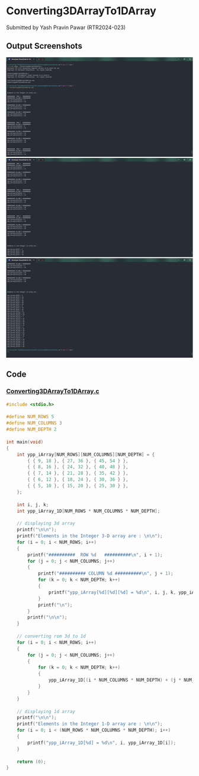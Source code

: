 # Converting3DArrayTo1DArray

Submitted by Yash Pravin Pawar (RTR2024-023)

## Output Screenshots
![01-output.png](./02-Screenshots/01-output.png)
![02-output.png](./02-Screenshots/02-output.png)
![03-output.png](./02-Screenshots/03-output.png)

## Code
### [Converting3DArrayTo1DArray.c](./01-Code/Converting3DArrayTo1DArray.c)
```c
#include <stdio.h>

#define NUM_ROWS 5
#define NUM_COLUMNS 3
#define NUM_DEPTH 2

int main(void)
{
    int ypp_iArray[NUM_ROWS][NUM_COLUMNS][NUM_DEPTH] = {
        { { 9, 18 }, { 27, 36 }, { 45, 54 } },
        { { 8, 16 }, { 24, 32 }, { 40, 48 } },
        { { 7, 14 }, { 21, 28 }, { 35, 42 } },
        { { 6, 12 }, { 18, 24 }, { 30, 36 } },
        { { 5, 10 }, { 15, 20 }, { 25, 30 } },
    };

    int i, j, k;
    int ypp_iArray_1D[NUM_ROWS * NUM_COLUMNS * NUM_DEPTH];

    // displaying 3d array
    printf("\n\n");
    printf("Elements in the Integer 3-D array are : \n\n");
    for (i = 0; i < NUM_ROWS; i++)
    {
        printf("##########  ROW %d   ##########\n", i + 1);
        for (j = 0; j < NUM_COLUMNS; j++)
        {
            printf("########## COLUMN %d ##########\n", j + 1);
            for (k = 0; k < NUM_DEPTH; k++)
            {
                printf("ypp_iArray[%d][%d][%d] = %d\n", i, j, k, ypp_iArray[i][j][k]);
            }
            printf("\n");
        }
        printf("\n\n");
    }

    // converting rom 3d to 1d
    for (i = 0; i < NUM_ROWS; i++)
    {
        for (j = 0; j < NUM_COLUMNS; j++)
        {
            for (k = 0; k < NUM_DEPTH; k++)
            {
                ypp_iArray_1D[(i * NUM_COLUMNS * NUM_DEPTH) + (j * NUM_DEPTH) + k] = ypp_iArray[i][j][k];
            }
        }
    }

    // displaying 1d array
    printf("\n\n");
    printf("Elements in the Integer 1-D array are : \n\n");
    for (i = 0; i < (NUM_ROWS * NUM_COLUMNS * NUM_DEPTH); i++)
    {
        printf("ypp_iArray_1D[%d] = %d\n", i, ypp_iArray_1D[i]);
    }

    return (0);
}

```
